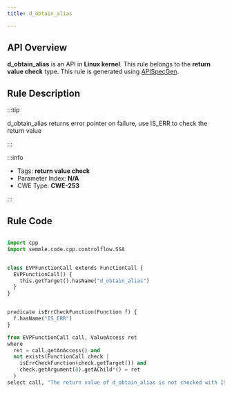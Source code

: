 ```yaml
---
title: d_obtain_alias

---
```



## API Overview
**d_obtain_alias** is an API in **Linux kernel**. This rule belongs to the **return value check** type. This rule is generated using [APISpecGen](../../tools/APISpecGen).
## Rule Description

:::tip

d_obtain_alias returns error pointer on failure, use IS_ERR to check the return value

:::

:::info

- Tags: **return value check**
- Parameter Index: **N/A**
- CWE Type: **CWE-253**

:::

## Rule Code
```python

import cpp
import semmle.code.cpp.controlflow.SSA


class EVPFunctionCall extends FunctionCall {
  EVPFunctionCall() {
    this.getTarget().hasName("d_obtain_alias")
  }
}


predicate isErrCheckFunction(Function f) {
  f.hasName("IS_ERR") 
}

from EVPFunctionCall call, ValueAccess ret
where
  ret = call.getAnAccess() and
  not exists(FunctionCall check |
    isErrCheckFunction(check.getTarget()) and
    check.getArgument(0).getAChild*() = ret
  )
select call, "The return value of d_obtain_alias is not checked with IS_ERR."
    
```